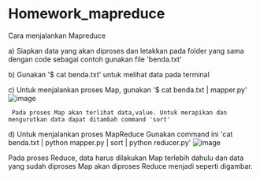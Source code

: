 # Homework_mapreduce

Cara menjalankan Mapreduce

a) Siapkan data yang akan diproses dan letakkan pada folder yang sama dengan code
    sebagai contoh gunakan file 'benda.txt'
    
b) Gunakan '$ cat benda.txt' untuk melihat data pada terminal

c) Untuk menjalankan proses Map, gunakan '$ cat benda.txt | mapper.py'
![image](https://user-images.githubusercontent.com/122470555/218298122-7cc2d1b5-abb2-4ed5-8c73-bd0d11e699ab.png)

     Pada proses Map akan terlihat data,value. Untuk merapikan dan mengurutkan data dapat ditambah command 'sort'
d) Untuk menjalankan proses MapReduce
  Gunakan command ini 'cat benda.txt | python mapper.py | sort | python reducer.py'
  ![image](https://user-images.githubusercontent.com/122470555/218298272-f5d59596-9bb5-41f9-88d9-85c90bf7f978.png)
   
   Pada proses Reduce, data harus dilakukan Map terlebih dahulu dan data yang sudah diproses Map
   akan diproses Reduce menjadi seperti digambar.
